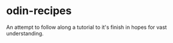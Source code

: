 # odin-recipes


An attempt to follow along a tutorial to it's finish in hopes for vast understanding.
